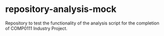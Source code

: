 # repository-analysis-mock
Repository to test the functionality of the analysis script for the completion of COMP0111 Industry Project.
